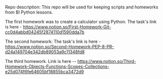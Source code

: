 Repo description: This repo will be used for keeping scripts and homeworks from BI Python lessons.

The first homework was to create a calculator using Python. 
The task's link is here - https://www.notion.so/First-Homework-Git-cc0d4abbd04245f2874110d1590dda7b

The second homework: The task's link is here - https://www.notion.so/Second-Homework-PEP-8-PR-d24a149704e342db89053a9c11348fd8

The third homework. Link is here -- https://www.notion.so/Third-Homework-Objects-Functions-Scopes-Collections-e25d074f6fe64605bf18855bca3472d9

